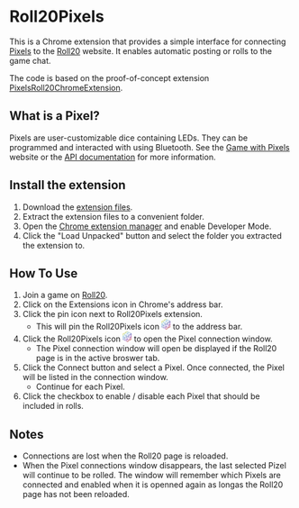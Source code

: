 # Roll20Pixels

This is a Chrome extension that provides a simple interface for connecting [Pixels](https://gamewithpixels.com/) to the [Roll20](https://roll20.net/) website. It enables automatic posting or rolls to the game chat. 

The code is based on the proof-of-concept extension [PixelsRoll20ChromeExtension](https://github.com/Parashoot/PixelsRoll20ChromeExtension).

## What is a Pixel?

Pixels are user-customizable dice containing LEDs. They can be programmed and interacted with using Bluetooth. See the [Game with Pixels](https://gamewithpixels.com/) website or the [API documentation](https://github.com/GameWithPixels/.github/blob/main/doc/DevelopersGuide.md) for more information.

## Install the extension

1. Download the [extension files](https://github.com/mptsolutions/PixelsRoll20ChromeExtension/archive/refs/heads/main.zip).
2. Extract the extension files to a convenient folder.
3. Open the [Chrome extension manager](chrome://extensions/) and enable Developer Mode.
4. Click the "Load Unpacked" button and select the folder you extracted the extension to.

## How To Use

1. Join a game on [Roll20](https://roll20.net/).
2. Click on the Extensions icon in Chrome's address bar.
3. Click the pin icon next to Roll20Pixels extension.
   * This will pin the Roll20Pixels icon <img src="images/d20.png" width="16"/> to the address bar.
4. Click the Roll20Pixels icon <img src="images/d20.png" width="16"/> to open the Pixel connection window.
   * The Pixel connection window will open be displayed if the Roll20 page is in the active broswer tab.
5. Click the Connect button and select a Pixel. Once connected, the Pixel will be listed in the connection window.
   * Continue for each Pixel.
6. Click the checkbox to enable / disable each Pixel that should be included in rolls.

## Notes
   * Connections are lost when the Roll20 page is reloaded.
   * When the Pixel connections window disappears, the last selected Pizel will continue to be rolled. The window will remember which Pixels are connected and enabled when it is openned again as longas the Roll20 page has not been reloaded.
